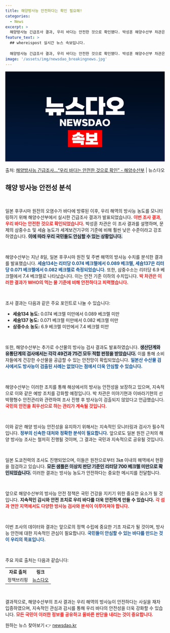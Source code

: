 ```yaml
---
title: 해양방사능 안전하다는 확인 필요해!
categories:
  - News
excerpt: >
  해양방사능 긴급조사 결과, 우리 바다는 안전한 것으로 확인됐다. 박성훈 해양수산부 차관은 8일 일본 후쿠시마…
feature_text: >
  ## whereispost 실시간 뉴스 속보입니다.

  해양방사능 긴급조사 결과, 우리 바다는 안전한 것으로 확인됐다. 박성훈 해양수산부 차관은 8일 일본 후쿠시마…
image: '/assets/img/newsdao_breakingnews.jpg'
---
```


![뉴스다오 속보](/assets/img/newsdao_breakingnews.jpg)

<p>출처: <a href="https://newsdao.kr/2760" rel="dofollow">해양방사능 긴급조사…“우리 바다는 안전한 것으로 확인” - 해양수산부</a> | 뉴스다오</p>

<h2 data-ke-size="size26">해양 방사능 안전성 분석</h2>

<p data-ke-size="size16">&nbsp;</p>

일본 후쿠시마 원전의 오염수가 바다에 방류된 이후, 우리 해역의 방사능 농도를 모니터링하기 위해 해양수산부에서 실시한 긴급조사 결과가 발표되었습니다. <b><span style="color: #ee2323;">이번 조사 결과, 우리 바다는 안전한 것으로 확인되었습니다.</span></b> 박성훈 차관은 이 조사 결과를 설명하며, 문제의 삼중수소 및 세슘 농도가 세계보건기구의 기준에 비해 훨씬 낮은 수준이라고 강조하였습니다. <b><span style="background-color: #21538527;">이에 따라 우리 국민들도 안심할 수 있는 상황입니다.</span></b>

<p data-ke-size="size16">&nbsp;</p>

해양수산부는 지난 8일, 일본 후쿠시마 원전 및 주변 해역의 방사능 수치를 분석한 결과를 발표했습니다. <b><span style="color: #1a5490;">세슘134는 리터당 0.074 베크렐에서 0.089 베크렐, 세슘137은 리터당 0.071 베크렐에서 0.082 베크렐로 측정되었습니다.</span></b> 또한, 삼중수소는 리터당 6.9 베크렐에서 7.4 베크렐로 나타났습니다. 이는 안전 기준 이하의 수치입니다. <b><span style="color: #ee2323;">박 차관은 이러한 결과가 WHO의 먹는 물 기준에 비해 안전하다고 피력했습니다.</span></b> 

<p data-ke-size="size16">&nbsp;</p>

조사 결과는 다음과 같은 주요 포인트로 나눌 수 있습니다:

<ul>
<li><b>세슘134 농도:</b> 0.074 베크렐 미만에서 0.089 베크렐 미만</li>
<li><b>세슘137 농도:</b> 0.071 베크렐 미만에서 0.082 베크렐 미만</li>
<li><b>삼중수소 농도:</b> 6.9 베크렐 미만에서 7.4 베크렐 미만</li>
</ul>

<p data-ke-size="size16">&nbsp;</p>

또한, 해양수산부는 추가로 수산물의 방사능 검사 결과도 발표하였습니다. <b><span style="background-color: #21538527;">생산단계와 유통단계의 검사에서는 각각 49건과 75건 모두 적합 판정을 받았습니다.</span></b> 이를 통해 소비자들에게 건강한 수산물을 공급할 수 있는 안전망이 확립되었습니다. <b><span style="color: #1a5490;">일본산 수산물 검사에서도 방사능이 검출된 사례는 없었다는 점에서 더욱 안심할 수 있습니다.</span></b>

<p data-ke-size="size16">&nbsp;</p>

해양수산부는 이러한 조치를 통해 해상에서의 방사능 안전성을 보장하고 있으며, 지속적으로 이와 같은 예방 조치를 강화할 예정입니다. 박 차관은 미야기현과 이바라기현의 선박평형수 안전관리와 관련하여 조사 진행 후 방사능이 검출되지 않았다고 언급했습니다. <b><span style="color: #ee2323;">국민의 안전을 최우선으로 하는 관리가 계속될 것입니다.</span></b>

<p data-ke-size="size16">&nbsp;</p>

이와 같은 해양 방사능 안전성을 유지하기 위해서는 지속적인 모니터링과 검사가 필수적입니다. <b><span style="color: #1a5490;">정부의 신속한 대처와 정확한 분석이 필요합니다.</span></b> 앞으로도 일본 원전 근처의 해양 방사능 조사는 철저히 진행될 것이며, 그 결과는 국민과 지속적으로 공유될 것입니다. 

<p data-ke-size="size16">&nbsp;</p>

일본 도쿄전력의 조사도 진행되었으며, 이들은 원전으로부터 3㎞ 이내의 해역에서 현황을 점검하고 있습니다. <b><span style="background-color: #21538527;">모든 샘플은 이상치 판단 기준인 리터당 700 베크렐 미만으로 확인되었습니다.</span></b> 이러한 결과는 방사능 농도가 안전하다는 중요한 메시지를 전달합니다. 

<p data-ke-size="size16">&nbsp;</p>

앞으로 해양수산부의 방사능 안전 정책은 국민 건강을 지키기 위한 중요한 요소가 될 것입니다. <b>지속적인 감시와 안전 조치로 우리 바다를 더욱 안전하게 만들 수 있습니다.</b> <b><span style="color: #ee2323;">각 섬과 연안 지역에서도 다양한 방사능 검사와 분석이 이루어져야 합니다.</span></b>

<p data-ke-size="size16">&nbsp;</p>

이번 조사의 데이터와 결과는 앞으로의 정책 수립에 중요한 기초 자료가 될 것이며, 방사능 안전에 대한 지속적인 관심이 필요합니다. <b><span style="color: #1a5490;">국민들이 안심할 수 있는 바다를 만드는 것이 우리의 목표입니다.</span></b> 

<p data-ke-size="size16">&nbsp;</p>

주요 자료 출처는 다음과 같습니다:
<table>
<tr>
<td style="text-align: center; height: 17px;"><b>자료 출처</b></td>
<td style="text-align: center; height: 17px;"><b>링크</b></td>
</tr>
<tr>
<td style="text-align: center; height: 17px;">정책브리핑</td>
<td style="text-align: center; height: 17px;"><a href="https://newsdao.kr/2760">뉴스다오</a></td>
</tr>
</table>

<p data-ke-size="size16">&nbsp;</p> 

 결과적으로, 해양수산부의 조사 결과는 우리 해역의 방사능이 안전하다는 사실을 재차 입증하였으며, 지속적인 관심과 감시를 통해 우리 바다의 안전성을 더욱 강화할 수 있습니다. <b><span style="color: #ee2323;">모든 국민이 이러한 정보를 공유하고 올바른 판단을 내리는 것이 중요합니다.</span></b> 

원하는 뉴스 찾아보기 👉 <a href="https://newsdao.kr" rel="dofollow">newsdao.kr</a>


